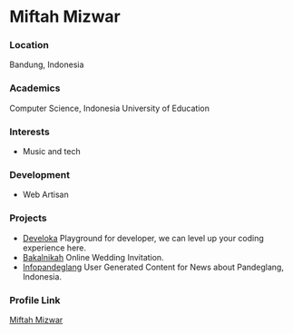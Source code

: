 # Miftah Mizwar

### Location

Bandung, Indonesia

### Academics

Computer Science, Indonesia University of Education

### Interests

- Music and tech

### Development

- Web Artisan

### Projects

- [Develoka](https://develoka.com) Playground for developer, we can level up your coding experience here. 
- [Bakalnikah](https://bakalnikah.com) Online Wedding Invitation.
- [Infopandeglang](https://infopandeglang.com) User Generated Content for News about Pandeglang, Indonesia.

### Profile Link

[Miftah Mizwar](https://github.com/mizwardomlank)
